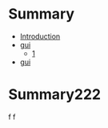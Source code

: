 # Summary

* [Introduction](README.md)
* [gui](Content/gui.md)
  * [1](Content/gui/1.md)
* [gui](gui.md)

# Summary222


f
f
